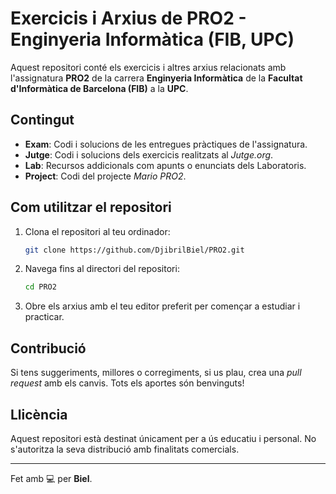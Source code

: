# Exercicis i Arxius de PRO2 - Enginyeria Informàtica (FIB, UPC)

Aquest repositori conté els exercicis i altres arxius relacionats amb l'assignatura **PRO2** de la carrera **Enginyeria Informàtica** de la **Facultat d'Informàtica de Barcelona (FIB)** a la **UPC**.

## Contingut

- **Exam**: Codi i solucions de les entregues pràctiques de l'assignatura.
- **Jutge**: Codi i solucions dels exercicis realitzats al *Jutge.org*.
- **Lab**: Recursos addicionals com apunts o enunciats dels Laboratoris.
- **Project**: Codi del projecte *Mario PRO2*.

## Com utilitzar el repositori

1. Clona el repositori al teu ordinador:
   ```bash
   git clone https://github.com/DjibrilBiel/PRO2.git
   ```

2. Navega fins al directori del repositori:
   ```bash
   cd PRO2
   ```

3. Obre els arxius amb el teu editor preferit per començar a estudiar i practicar.

## Contribució

Si tens suggeriments, millores o corregiments, si us plau, crea una *pull request* amb els canvis. Tots els aportes són benvinguts!

## Llicència

Aquest repositori està destinat únicament per a ús educatiu i personal. No s'autoritza la seva distribució amb finalitats comercials.

---

Fet amb 💻 per **Biel**.
